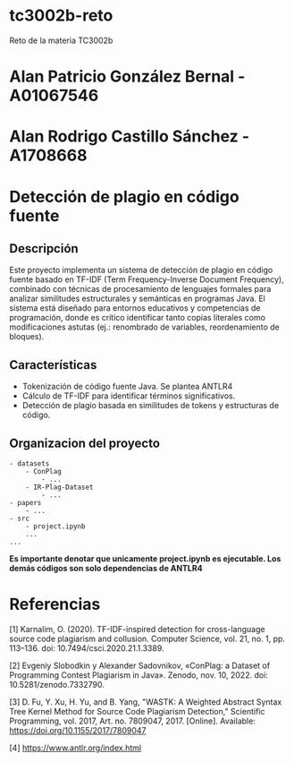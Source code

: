 # tc3002b-reto
Reto de la materia TC3002b

# Alan Patricio González Bernal - A01067546
# Alan Rodrigo Castillo Sánchez - A1708668


# Detección de plagio en código fuente
## Descripción
Este proyecto implementa un sistema de detección de plagio en código fuente basado en TF-IDF (Term Frequency-Inverse Document Frequency), combinado con técnicas de procesamiento de lenguajes formales para analizar similitudes estructurales y semánticas en programas Java. El sistema está diseñado para entornos educativos y competencias de programación, donde es crítico identificar tanto copias literales como modificaciones astutas (ej.: renombrado de variables, reordenamiento de bloques).

## Características
- Tokenización de código fuente Java. Se plantea ANTLR4
- Cálculo de TF-IDF para identificar términos significativos.
- Detección de plagio basada en similitudes de tokens y estructuras de código.

## Organizacion del proyecto
```
- datasets
    - ConPlag
        - ...
    - IR-Plag-Dataset
        - ...
- papers
    - ...
- src
    - project.ipynb
    ...
...
```

<b>Es importante denotar que unicamente project.ipynb es ejecutable. Los demás códigos son solo dependencias de ANTLR4</b>


# Referencias
[1] Karnalim, O. (2020). TF-IDF-inspired detection for cross-language source code plagiarism and collusion. Computer Science, vol. 21, no. 1, pp. 113–136. doi: 10.7494/csci.2020.21.1.3389.

[2] Evgeniy Slobodkin y Alexander Sadovnikov, «ConPlag: a Dataset of Programming Contest Plagiarism in Java». Zenodo, nov. 10, 2022. doi: 10.5281/zenodo.7332790.

[3] D. Fu, Y. Xu, H. Yu, and B. Yang, "WASTK: A Weighted Abstract Syntax Tree Kernel Method for Source Code Plagiarism Detection," Scientific Programming, vol. 2017, Art. no. 7809047, 2017. [Online]. Available: https://doi.org/10.1155/2017/7809047

[4] https://www.antlr.org/index.html